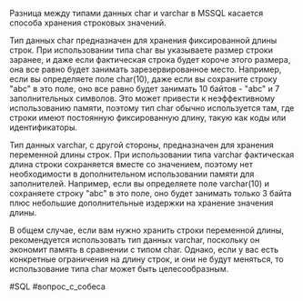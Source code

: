 Разница между типами данных char и varchar в MSSQL касается способа хранения строковых значений.

Тип данных char предназначен для хранения фиксированной длины строк. При использовании типа char вы указываете размер строки заранее, и даже если фактическая строка будет короче этого размера, она все равно будет занимать зарезервированное место. Например, если вы определяете поле char(10), даже если вы сохраните строку "abc" в это поле, оно все равно будет занимать 10 байтов - "abc" и 7 заполнительных символов. Это может привести к неэффективному использованию памяти, поэтому тип char обычно используется там, где строки имеют постоянную фиксированную длину, такую как коды или идентификаторы.

Тип данных varchar, с другой стороны, предназначен для хранения переменной длины строк. При использовании типа varchar фактическая длина строки сохраняется вместе со значением, поэтому нет необходимости в дополнительном использовании памяти для заполнителей. Например, если вы определяете поле varchar(10) и сохраняете строку "abc" в это поле, оно будет занимать только 3 байта плюс небольшие дополнительные издержки на хранение значения длины.

В общем случае, если вам нужно хранить строки переменной длины, рекомендуется использовать тип данных varchar, поскольку он экономит память в сравнении с типом char. Однако, если у вас есть конкретные ограничения на длину строк, и они не будут меняться, то использование типа char может быть целесообразным.

#SQL #вопрос_с_собеса 